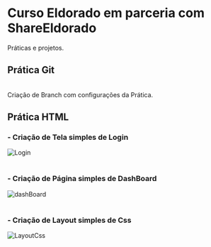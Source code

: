 # Curso Eldorado em parceria com ShareEldorado 
Práticas e projetos.

## Prática Git
<br>
Criação de Branch com configurações da Prática.

## Prática HTML

### - Criação de Tela simples de Login
![Login](https://user-images.githubusercontent.com/22160651/162998162-cd04005f-29d4-43e9-ae42-b1a4d6e84f07.png)
<br>
<br>
### - Criação de Página simples de DashBoard
![dashBoard](https://user-images.githubusercontent.com/22160651/163001020-d5eca11c-1df4-45dc-840b-2a4e4465f186.png)
<br>
<br>
### - Criação de Layout simples de Css
![LayoutCss](https://user-images.githubusercontent.com/22160651/163078291-9b443e79-487a-4971-9bb3-2af30cfc9afe.png)
